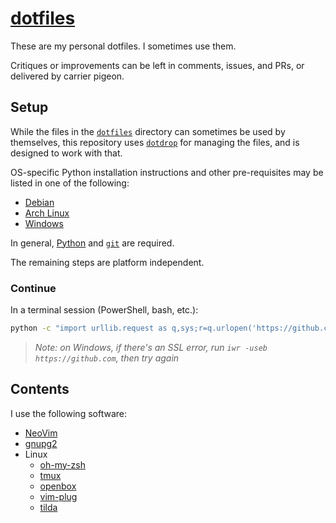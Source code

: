 # [dotfiles][]

These are my personal dotfiles. I sometimes use them.

Critiques or improvements can be left in comments, issues, and PRs, or delivered by carrier pigeon.

## Setup

While the files in the [`dotfiles`](./dotfiles/) directory can sometimes be used by themselves, this repository uses [`dotdrop`][dotdrop] for managing the files, and is designed to work with that.

OS-specific Python installation instructions and other pre-requisites may be listed in one of the following:

 - [Debian](./INSTALL_debian.md)
 - [Arch Linux](./INSTALL_archlinux.md)
 - [Windows](./INSTALL_windows.md)

In general, [Python][] and [`git`][git] are required.

The remaining steps are platform independent.

### Continue

In a terminal session (PowerShell, bash, etc.):

```sh
python -c "import urllib.request as q,sys;r=q.urlopen('https://github.com/mawillcockson/dotfiles/raw/main/install_dotfiles.py');c=r.read().decode();r.close();sys.exit(exec(c))"
```

> _Note: on Windows, if there's an SSL error, run `iwr -useb https://github.com`, then try again_

## Contents

I use the following software:

- [NeoVim][]
- [gnupg2][]
- Linux
  - [oh-my-zsh][]
  - [tmux][]
  - [openbox][]
  - [vim-plug][]
  - [tilda][]

[dotfiles]: <https://wiki.archlinux.org/index.php/Dotfiles>
[dotdrop]: <https://github.com/deadc0de6/dotdrop>
[Python]: <https://www.python.org/>
[git]: <https://git-scm.com/>
[NeoVim]: <https://neovim.io/>
[tmux]: <https://github.com/tmux/tmux>
[gnupg2]: <https://gnupg.org/>
[oh-my-zsh]: <https://ohmyz.sh/>
[openbox]: <http://openbox.org>
[vim-plug]: <https://github.com/junegunn/vim-plug>
[tilda]: <https://github.com/lanoxx/tilda>
